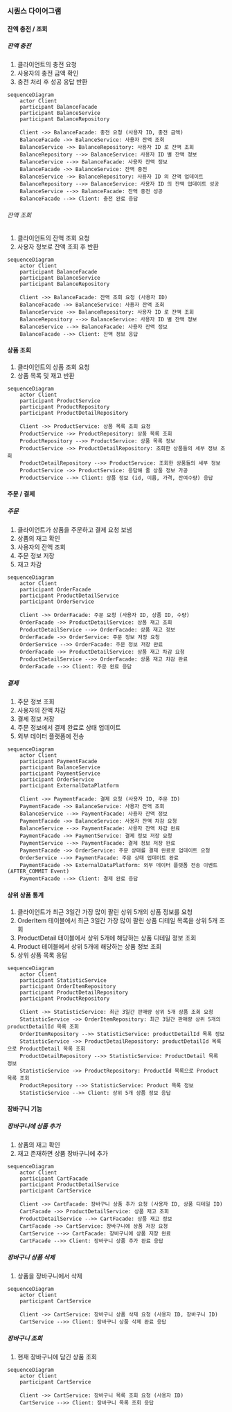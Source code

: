 ### 시퀀스 다이어그램
#### 잔액 충전 / 조회
##### 잔액 충전
1. 클라이언트의 충전 요청
2. 사용자의 충전 금액 확인
3. 충전 처리 후 성공 응답 반환

```mermaid
sequenceDiagram
    actor Client
    participant BalanceFacade
    participant BalanceService
    participant BalanceRepository

    Client ->> BalanceFacade: 충전 요청 (사용자 ID, 충전 금액)
    BalanceFacade ->> BalanceService: 사용자 잔액 조회
    BalanceService ->> BalanceRepository: 사용자 ID 로 잔액 조회
    BalanceRepository -->> BalanceService: 사용자 ID 별 잔액 정보
    BalanceService -->> BalanceFacade: 사용자 잔액 정보
    BalanceFacade ->> BalanceService: 잔액 충전
    BalanceService ->> BalanceRepository: 사용자 ID 의 잔액 업데이트
    BalanceRepository -->> BalanceService: 사용자 ID 의 잔액 업데이트 성공
    BalanceService -->> BalanceFacade: 잔액 충전 성공
    BalanceFacade -->> Client: 충전 완료 응답
```

###### 잔액 조회
1. 클라이언트의 잔액 조회 요청
2. 사용자 정보로 잔액 조회 후 반환

```mermaid
sequenceDiagram
    actor Client
    participant BalanceFacade
    participant BalanceService
    participant BalanceRepository

    Client ->> BalanceFacade: 잔액 조회 요청 (사용자 ID)
    BalanceFacade ->> BalanceService: 사용자 잔액 조회
    BalanceService ->> BalanceRepository: 사용자 ID 로 잔액 조회
    BalanceRepository -->> BalanceService: 사용자 ID 별 잔액 정보
    BalanceService -->> BalanceFacade: 사용자 잔액 정보
    BalanceFacade -->> Client: 잔액 정보 응답
```

#### 상품 조회
1. 클라이언트의 상품 조회 요청
2. 상품 목록 및 재고 반환

```mermaid
sequenceDiagram
    actor Client
    participant ProductService
    participant ProductRepository
    participant ProductDetailRepository

    Client ->> ProductService: 상품 목록 조회 요청
    ProductService ->> ProductRepository: 상품 목록 조회
    ProductRepository -->> ProductService: 상품 목록 정보
    ProductService ->> ProductDetailRepository: 조회한 상품들의 세부 정보 조회
    ProductDetailRepository -->> ProductService: 조회한 상품들의 세부 정보
    ProductService ->> ProductService: 응답해 줄 상품 정보 가공
    ProductService -->> Client: 상품 정보 (id, 이름, 가격, 잔여수량) 응답
```

#### 주문 / 결제
##### 주문
1. 클라이언트가 상품을 주문하고 결제 요청 보냄
2. 상품의 재고 확인
3. 사용자의 잔액 조회
4. 주문 정보 저장
5. 재고 차감

```mermaid
sequenceDiagram
    actor Client
    participant OrderFacade
    participant ProductDetailService
    participant OrderService

    Client ->> OrderFacade: 주문 요청 (사용자 ID, 상품 ID, 수량)
    OrderFacade ->> ProductDetailService: 상품 재고 조회
    ProductDetailService -->> OrderFacade: 상품 재고 정보
    OrderFacade ->> OrderService: 주문 정보 저장 요청
    OrderService -->> OrderFacade: 주문 정보 저장 완료
    OrderFacade ->> ProductDetailService: 상품 재고 차감 요청
    ProductDetailService -->> OrderFacade: 상품 재고 차감 완료
    OrderFacade -->> Client: 주문 완료 응답
```

##### 결제
1. 주문 정보 조회
2. 사용자의 잔액 차감
3. 결제 정보 저장
4. 주문 정보에서 결제 완료로 상태 업데이트
5. 외부 데이터 플랫폼에 전송

```mermaid
sequenceDiagram
    actor Client
    participant PaymentFacade
    participant BalanceService
    participant PaymentService
    participant OrderService
    participant ExternalDataPlatform

    Client ->> PaymentFacade: 결제 요청 (사용자 ID, 주문 ID)
    PaymentFacade ->> BalanceService: 사용자 잔액 조회
    BalanceService -->> PaymentFacade: 사용자 잔액 정보
    PaymentFacade ->> BalanceService: 사용자 잔액 차감 요청
    BalanceService -->> PaymentFacade: 사용자 잔액 차감 완료
    PaymentFacade ->> PaymentService: 결제 정보 저장 요청
    PaymentService -->> PaymentFacade: 결제 정보 저장 완료
    PaymentFacade ->> OrderService: 주문 상태를 결제 완료로 업데이트 요청
    OrderService -->> PaymentFacade: 주문 상태 업데이트 완료
    PaymentFacade ->> ExternalDataPlatform: 외부 데이터 플랫폼 전송 이벤트 (AFTER_COMMIT Event)
    PaymentFacade -->> Client: 결제 완료 응답
```

#### 상위 상품 통계
1. 클라이언트가 최근 3일간 가장 많이 팔린 상위 5개의 상품 정보를 요청
2. OrderItem 테이블에서 최근 3일간 가장 많이 팔린 상품 디테일 목록을 상위 5개 조회
3. ProductDetail 테이블에서 상위 5개에 해당하는 상품 디테일 정보 조회
4. Product 테이블에서 상위 5개에 해당하는 상품 정보 조회
5. 상위 상품 목록 응답

```mermaid
sequenceDiagram
    actor Client
    participant StatisticService
    participant OrderItemRepository
    participant ProductDetailRepository
    participant ProductRepository

    Client ->> StatisticService: 최근 3일간 판매량 상위 5개 상품 조회 요청
    StatisticService ->> OrderItemRepository: 최근 3일간 판매량 상위 5개의 productDetailId 목록 조회
    OrderItemRepository -->> StatisticService: productDetailId 목록 정보
    StatisticService ->> ProductDetailRepository: productDetailId 목록으로 ProductDetail 목록 조회
    ProductDetailRepository -->> StatisticService: ProductDetail 목록 정보
    StatisticService ->> ProductRepository: ProductId 목록으로 Product 목록 조회
    ProductRepository -->> StatisticService: Product 목록 정보
    StatisticService -->> Client: 상위 5개 상품 정보 응답
```

#### 장바구니 기능
##### 장바구니에 상품 추가
1. 상품의 재고 확인
2. 재고 존재하면 상품 장바구니에 추가

```mermaid
sequenceDiagram
    actor Client
    participant CartFacade
    participant ProductDetailService
    participant CartService

    Client ->> CartFacade: 장바구니 상품 추가 요청 (사용자 ID, 상품 디테일 ID)
    CartFacade ->> ProductDetailService: 상품 재고 조회
    ProductDetailService -->> CartFacade: 상품 재고 정보
    CartFacade ->> CartService: 장바구니에 상품 저장 요청
    CartService -->> CartFacade: 장바구니에 상품 저장 완료
    CartFacade -->> Client: 장바구니 상품 추가 완료 응답
```

##### 장바구니 상품 삭제
1. 상품을 장바구니에서 삭제

```mermaid
sequenceDiagram
    actor Client
    participant CartService

    Client ->> CartService: 장바구니 상품 삭제 요청 (사용자 ID, 장바구니 ID)
    CartService -->> Client: 장바구니 상품 삭제 완료 응답
```

##### 장바구니 조회
1. 현재 장바구니에 담긴 상품 조회

```mermaid
sequenceDiagram
    actor Client
    participant CartService

    Client ->> CartService: 장바구니 목록 조회 요청 (사용자 ID)
    CartService -->> Client: 장바구니 목록 조회 응답
```
